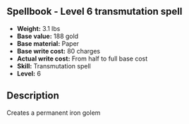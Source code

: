## Spellbook - Level 6 transmutation spell
- **Weight:** 3.1 lbs
- **Base value:** 188 gold
- **Base material:** Paper
- **Base write cost:** 80 charges
- **Actual write cost:** From half to full base cost
- **Skill:** Transmutation spell
- **Level:** 6
## Description
Creates a permanent iron golem
